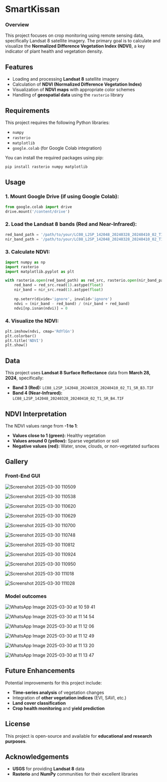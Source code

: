 # SmartKissan

### Overview
This project focuses on crop monitoring using remote sensing data, specifically Landsat 8 satellite imagery. The primary goal is to calculate and visualize the **Normalized Difference Vegetation Index (NDVI)**, a key indicator of plant health and vegetation density.

## Features
- Loading and processing **Landsat 8** satellite imagery
- Calculation of **NDVI (Normalized Difference Vegetation Index)**
- Visualization of **NDVI maps** with appropriate color schemes
- Handling of **geospatial data** using the `rasterio` library

## Requirements
This project requires the following Python libraries:

- `numpy`
- `rasterio`
- `matplotlib`
- `google.colab` (for Google Colab integration)

You can install the required packages using pip:

```sh
pip install rasterio numpy matplotlib
```

## Usage
### 1. Mount Google Drive (if using Google Colab):
```python
from google.colab import drive
drive.mount('/content/drive')
```

### 2. Load the Landsat 8 bands (Red and Near-Infrared):
```python
red_band_path = '/path/to/your/LC08_L2SP_142048_20240328_20240410_02_T1_SR_B3.TIF'
nir_band_path = '/path/to/your/LC08_L2SP_142048_20240328_20240410_02_T1_SR_B4.TIF'
```

### 3. Calculate NDVI:
```python
import numpy as np
import rasterio
import matplotlib.pyplot as plt

with rasterio.open(red_band_path) as red_src, rasterio.open(nir_band_path) as nir_src:
    red_band = red_src.read(1).astype(float)
    nir_band = nir_src.read(1).astype(float)
    
    np.seterr(divide='ignore', invalid='ignore')
    ndvi = (nir_band - red_band) / (nir_band + red_band)
    ndvi[np.isnan(ndvi)] = 0
```

### 4. Visualize the NDVI:
```python
plt.imshow(ndvi, cmap='RdYlGn')
plt.colorbar()
plt.title('NDVI')
plt.show()
```

## Data
This project uses **Landsat 8 Surface Reflectance** data from **March 28, 2024**, specifically:
- **Band 3 (Red):** `LC08_L2SP_142048_20240328_20240410_02_T1_SR_B3.TIF`
- **Band 4 (Near-Infrared):** `LC08_L2SP_142048_20240328_20240410_02_T1_SR_B4.TIF`

## NDVI Interpretation
The NDVI values range from **-1 to 1**:
- **Values close to 1 (green):** Healthy vegetation
- **Values around 0 (yellow):** Sparse vegetation or soil
- **Negative values (red):** Water, snow, clouds, or non-vegetated surfaces

## Gallery

### Front-End GUI

![Screenshot 2025-03-30 110509](https://github.com/user-attachments/assets/7a09ea54-3228-41bf-b8ab-b2649a3304b3)

![Screenshot 2025-03-30 110538](https://github.com/user-attachments/assets/126932cd-8f89-4791-a17f-dae7887ffb56)

![Screenshot 2025-03-30 110620](https://github.com/user-attachments/assets/085a5474-3228-4a11-8d96-02381e6b818a)

![Screenshot 2025-03-30 110629](https://github.com/user-attachments/assets/6c686a6b-699b-4b27-b55e-c12144104326)

![Screenshot 2025-03-30 110700](https://github.com/user-attachments/assets/80f1d5df-e252-4f1c-9c7f-33235275b834)

![Screenshot 2025-03-30 110748](https://github.com/user-attachments/assets/4335dfb7-5c14-48dd-84c8-57e8918429b6)

![Screenshot 2025-03-30 110812](https://github.com/user-attachments/assets/0863d624-5480-4b25-a82e-0c4ab7bd02f2)

![Screenshot 2025-03-30 110924](https://github.com/user-attachments/assets/a02e4c85-1dd6-47af-990e-05ae3502643d)

![Screenshot 2025-03-30 110950](https://github.com/user-attachments/assets/98c03ec7-ec21-4ce9-9216-c55b65a89859)

![Screenshot 2025-03-30 111018](https://github.com/user-attachments/assets/e1e06006-b762-44d2-9785-2e2a8911d876)

![Screenshot 2025-03-30 111028](https://github.com/user-attachments/assets/db0e57ec-2733-429b-bb44-19e9ad6cc7ab)

### Model outcomes

![WhatsApp Image 2025-03-30 at 10 59 41](https://github.com/user-attachments/assets/bc94efe7-e269-4e57-9b81-8b989cf3ccb5)

![WhatsApp Image 2025-03-30 at 11 14 54](https://github.com/user-attachments/assets/e52409c4-6a1b-4627-a9e5-84f9911bb345)

![WhatsApp Image 2025-03-30 at 11 12 06](https://github.com/user-attachments/assets/9488ee1d-c358-4b26-9a08-f4721ffb12c7)

![WhatsApp Image 2025-03-30 at 11 12 49](https://github.com/user-attachments/assets/eacceda1-4c83-4666-acdf-52aeea936924)

![WhatsApp Image 2025-03-30 at 11 13 20](https://github.com/user-attachments/assets/f468cb14-6603-463d-9d77-23d5779ba5d7)

![WhatsApp Image 2025-03-30 at 11 13 47](https://github.com/user-attachments/assets/4cd85009-272a-4620-8248-cc5ffa6d78fe)

## Future Enhancements
Potential improvements for this project include:
- **Time-series analysis** of vegetation changes
- Integration of **other vegetation indices** (EVI, SAVI, etc.)
- **Land cover classification**
- **Crop health monitoring** and **yield prediction**

## License
This project is open-source and available for **educational and research purposes**.

## Acknowledgements
- **USGS** for providing **Landsat 8** data
- **Rasterio** and **NumPy** communities for their excellent libraries
